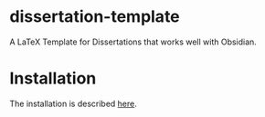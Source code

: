# dissertation-template
A LaTeX Template for Dissertations that works well with Obsidian.

# Installation

The installation is described [here](Documentation/Installation.md).